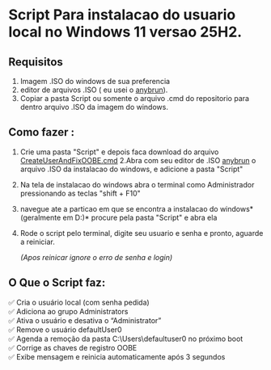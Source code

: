 # Script Para instalacao do usuario local no Windows 11 versao 25H2.  

## Requisitos
1. Imagem .ISO do windows de sua preferencia
2. editor de arquivos .ISO ( eu usei o [anybrun](https://www.anyburn.com/download.php)).
3. Copiar a pasta Script  ou somente o arquivo .cmd do repositorio para dentro arquivo .ISO da imagem do windows.

## Como fazer :  
1. Crie uma pasta "Script" e  depois faca download do arquivo [CreateUserAndFixOOBE.cmd](https://github.com/Devmurilomartins/WIN11_25h2_local_user/blob/main/script/CreateUserAndFixOOBE.cmd) 
2.Abra com seu editor de .ISO [anybrun](https://www.anyburn.com/download.php) o arquivo .ISO da instalacao do windows, e adicione a pasta "Script"
3. Na tela de instalacao do windows abra o terminal como Administrador pressionando as teclas "shift + F10"
4. navegue ate a particao em que se encontra a instalacao do windows*(geralmente em D:\)* procure pela pasta "Script" e abra ela
5. Rode o script pelo terminal, digite seu usuario e senha e pronto, aguarde a reiniciar.  
  
   *(Apos reinicar ignore o erro de senha e login)*
   
## O Que o Script faz:

✅ Cria o usuário local (com senha pedida)  
✅ Adiciona ao grupo Administrators  
✅ Ativa o usuário e desativa o “Administrator”  
✅ Remove o usuário defaultUser0  
✅ Agenda a remoção da pasta C:\Users\defaultuser0 no próximo boot  
✅ Corrige as chaves de registro OOBE  
✅ Exibe mensagem e reinicia automaticamente após 3 segundos  
  
  


